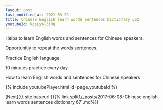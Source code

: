 ```yaml
---
layout: post
last_modified_at: 2021-03-29
title: Chinese English learn words sentences Dictionary 502 
youtubeId: kgsLy6-3jRQ
---
```

 
 
Helps to learn English words and sentences for Chinese speakers.

Opportunitiy to repeat the words sentences. 

Practice English language. 
 
10 minutes practice every day. 
 
How to learn English words and sentences for Chinese speakers 
 
{% include youtubePlayer.html id=page.youtubeId %}
 
 
[Next]({{ site.baseurl }}{% link  split1/_posts/2017-06-08-Chinese english learn words sentences dictionary 67 .md%})
 
